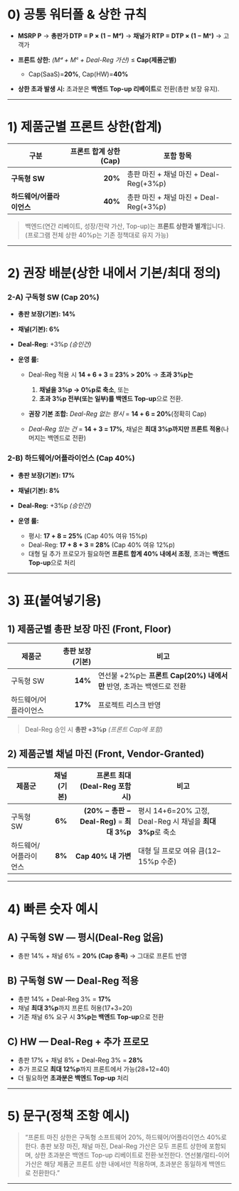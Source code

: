 # 0) 공통 워터폴 & 상한 규칙

* **MSRP P** → **총판가 DTP = P × (1 − Mᵈ)** → **채널가 RTP = DTP × (1 − Mᶜ)** → 고객가
* **프론트 상한:** *(Mᵈ + Mᶜ + Deal-Reg 가산)* ≤ **Cap(제품군별)**

  * Cap(SaaS)=**20%**, Cap(HW)=**40%**
* **상한 초과 발생 시:** 초과분은 **백엔드 Top-up 리베이트**로 전환(총판 보장 유지).

---

# 1) 제품군별 프론트 상한(합계)

| 구분              | 프론트 합계 상한(Cap) | 포함 항목                          |
| --------------- | -------------: | ------------------------------ |
| **구독형 SW**      |        **20%** | 총판 마진 + 채널 마진 + Deal-Reg(+3%p) |
| **하드웨어/어플라이언스** |        **40%** | 총판 마진 + 채널 마진 + Deal-Reg(+3%p) |

> 백엔드(연간 리베이트, 성장/전략 가산, Top-up)는 **프론트 상한과 별개**입니다. (프로그램 전체 상한 40%p는 기존 정책대로 유지 가능)

---

# 2) 권장 배분(상한 내에서 기본/최대 정의)

### 2-A) 구독형 SW (Cap 20%)

* **총판 보장(기본): 14%**
* **채널(기본): 6%**
* **Deal-Reg:** +3%p *(승인건)*
* **운영 룰:**

  * Deal-Reg 적용 시 **14 + 6 + 3 = 23% > 20%** → **초과 3%p는**

    1. **채널을 3%p → 0%p로 축소**, 또는
    2. **초과 3%p 전부(또는 일부)를 백엔드 Top-up**으로 전환.
  * **권장 기본 조합:** *Deal-Reg 없는 평시* = **14 + 6 = 20%**(정확히 Cap)
  * *Deal-Reg 있는 건* = **14 + 3 = 17%**, 채널은 **최대 3%p까지만 프론트 적용**(나머지는 백엔드로 전환)

### 2-B) 하드웨어/어플라이언스 (Cap 40%)

* **총판 보장(기본): 17%**
* **채널(기본): 8%**
* **Deal-Reg:** +3%p *(승인건)*
* **운영 룰:**

  * 평시: **17 + 8 = 25%** (Cap 40% 여유 15%p)
  * Deal-Reg: **17 + 8 + 3 = 28%** (Cap 40% 여유 12%p)
  * 대형 딜 추가 프로모가 필요하면 **프론트 합계 40% 내에서 조정**, 초과는 **백엔드 Top-up**으로 처리

---

# 3) 표(붙여넣기용)

## 1) 제품군별 **총판 보장 마진** (Front, Floor)

| 제품군         | 총판 보장(기본) | 비고                                              |
| ----------- | --------: | ----------------------------------------------- |
| 구독형 SW      |   **14%** | 연선불 +2%p는 **프론트 Cap(20%) 내에서만** 반영, 초과는 백엔드로 전환 |
| 하드웨어/어플라이언스 |   **17%** | 프로젝트 리스크 반영                                     |

> Deal-Reg 승인 시 **총판 +3%p** *(프론트 Cap에 포함)*

## 2) 제품군별 **채널 마진** (Front, Vendor-Granted)

| 제품군         | 채널(기본) |                   프론트 최대(Deal-Reg 포함시) | 비고                                            |
| ----------- | -----: | -------------------------------------: | --------------------------------------------- |
| 구독형 SW      | **6%** | **(20% − 총판 − Deal-Reg)** = **최대 3%p** | 평시 14+6=20% 고정, Deal-Reg 시 채널을 **최대 3%p**로 축소 |
| 하드웨어/어플라이언스 | **8%** |                       **Cap 40% 내 가변** | 대형 딜 프로모 여유 큼(12–15%p 수준)                     |

---

# 4) 빠른 숫자 예시

## A) 구독형 SW — 평시(Deal-Reg 없음)

* 총판 14% + 채널 6% = **20% (Cap 충족)** → 그대로 프론트 반영

## B) 구독형 SW — Deal-Reg 적용

* 총판 14% + Deal-Reg 3% = **17%**
* 채널 **최대 3%p**까지 프론트 허용(17+3=20)
* 기존 채널 6% 요구 시 **3%p는 백엔드 Top-up**으로 전환

## C) HW — Deal-Reg + 추가 프로모

* 총판 17% + 채널 8% + Deal-Reg 3% = **28%**
* 추가 프로모 **최대 12%p**까지 프론트에서 가능(28+12=40)
* 더 필요하면 **초과분은 백엔드 Top-up** 처리

---

# 5) 문구(정책 조항 예시)

> “프론트 마진 상한은 구독형 소프트웨어 20%, 하드웨어/어플라이언스 40%로 한다. 총판 보장 마진, 채널 마진, Deal-Reg 가산은 모두 프론트 상한에 포함되며, 상한 초과분은 백엔드 Top-up 리베이트로 전환·보전한다. 연선불/멀티-이어 가산은 해당 제품군 프론트 상한 내에서만 적용하며, 초과분은 동일하게 백엔드로 전환한다.”

---
